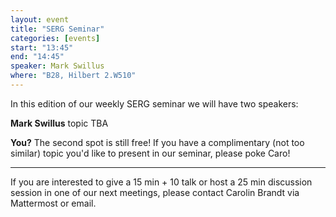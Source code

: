 ```yaml
---
layout: event
title: "SERG Seminar"
categories: [events]
start: "13:45"
end: "14:45"
speaker: Mark Swillus
where: "B28, Hilbert 2.W510"
---
```


In this edition of our weekly SERG seminar we will have two speakers:

**Mark Swillus** 
topic TBA

**You?** 
The second spot is still free! If you have a complimentary (not too similar) topic you'd like to present in our seminar, please poke Caro!

---
If you are interested to give a 15 min + 10 talk or host a 25 min discussion session in one of our next meetings, please contact Carolin Brandt via Mattermost or email.
